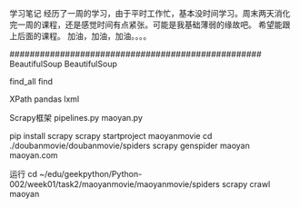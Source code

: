 学习笔记
经历了一周的学习，由于平时工作忙，基本没时间学习。周末两天消化完一周的课程，还是感觉时间有点紧张。可能是我基础薄弱的缘故吧。
希望能跟上后面的课程。
加油，加油，加油。。。。


##################################################
BeautifulSoup
BeautifulSoup

find_all
find

XPath
pandas
lxml

Scrapy框架
pipelines.py
maoyan.py

pip install scrapy
scrapy startproject maoyanmovie
cd ./doubanmovie/doubanmovie/spiders
scrapy genspider maoyan maoyan.com

运行
cd ~/edu/geekpython/Python-002/week01/task2/maoyanmovie/maoyanmovie/spiders
scrapy crawl maoyan